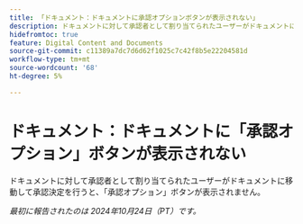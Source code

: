 ```yaml
---
title: 「ドキュメント：ドキュメントに承認オプションボタンが表示されない」
description: ドキュメントに対して承認者として割り当てられたユーザーがドキュメントに移動して承認決定を行うと、「承認オプション」ボタンが表示されません。
hidefromtoc: true
feature: Digital Content and Documents
source-git-commit: c11389a7dc7d6d62f1025c7c42f8b5e22204581d
workflow-type: tm+mt
source-wordcount: '68'
ht-degree: 5%

---
```


# ドキュメント：ドキュメントに「承認オプション」ボタンが表示されない

ドキュメントに対して承認者として割り当てられたユーザーがドキュメントに移動して承認決定を行うと、「承認オプション」ボタンが表示されません。

_最初に報告されたのは 2024年10月24日（PT）です。_
